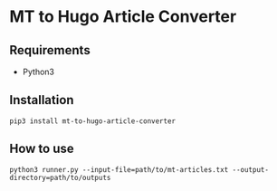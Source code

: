 # MT to Hugo Article Converter

## Requirements

- Python3

## Installation

```shellsession
pip3 install mt-to-hugo-article-converter
```

## How to use

```shellsession
python3 runner.py --input-file=path/to/mt-articles.txt --output-directory=path/to/outputs
```
